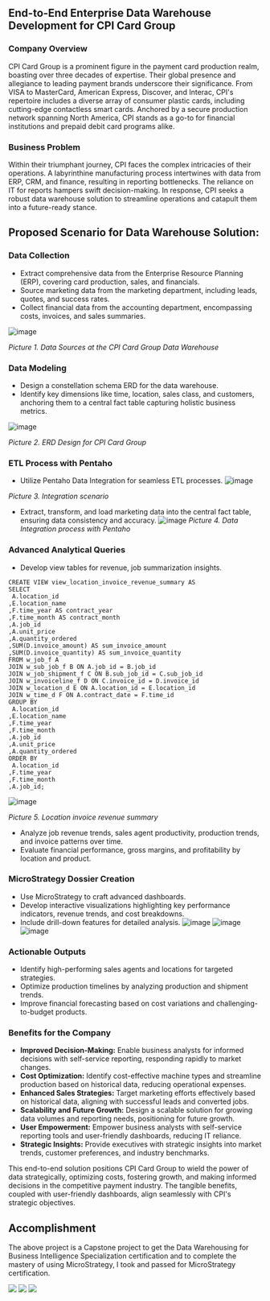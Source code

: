 ## End-to-End Enterprise Data Warehouse Development for CPI Card Group
### Company Overview
CPI Card Group is a prominent figure in the payment card production realm, boasting over three decades of expertise. Their global presence and allegiance to leading payment brands underscore their significance. From VISA to MasterCard, American Express, Discover, and Interac, CPI's repertoire includes a diverse array of consumer plastic cards, including cutting-edge contactless smart cards. Anchored by a secure production network spanning North America, CPI stands as a go-to for financial institutions and prepaid debit card programs alike.

### Business Problem
Within their triumphant journey, CPI faces the complex intricacies of their operations. A labyrinthine manufacturing process intertwines with data from ERP, CRM, and finance, resulting in reporting bottlenecks. The reliance on IT for reports hampers swift decision-making. In response, CPI seeks a robust data warehouse solution to streamline operations and catapult them into a future-ready stance.

## Proposed Scenario for Data Warehouse Solution:

### Data Collection
 - Extract comprehensive data from the Enterprise Resource Planning (ERP), covering card production, sales, and financials.
 - Source marketing data from the marketing department, including leads, quotes, and success rates.
 - Collect financial data from the accounting department, encompassing costs, invoices, and sales summaries.

![image](https://github.com/ardbramantyo/cpidatawarehouse/assets/37673834/6eaaf87b-db52-4634-88f0-1b02b5ccf540)

_Picture 1. Data Sources at the CPI Card Group Data Warehouse_

### Data Modeling
 - Design a constellation schema ERD for the data warehouse.
 - Identify key dimensions like time, location, sales class, and customers, anchoring them to a central fact table capturing holistic business metrics.

![image](https://github.com/ardbramantyo/xyzdatawarehouse/assets/37673834/891e8b63-5377-47d6-b484-98e0e6bed93a)

_Picture 2. ERD Design for CPI Card Group_

### ETL Process with Pentaho
- Utilize Pentaho Data Integration for seamless ETL processes.
![image](https://github.com/ardbramantyo/cpidatawarehouse/assets/37673834/75421afb-fc73-4fbe-826b-bfbfb63abccf)

_Picture 3. Integration scenario_

- Extract, transform, and load marketing data into the central fact table, ensuring data consistency and accuracy.
![image](https://github.com/ardbramantyo/xyzdatawarehouse/assets/37673834/902d0dc7-79c8-4696-b8d9-0a682a89598b)
_Picture 4. Data Integration process with Pentaho_

### Advanced Analytical Queries
- Develop view tables for revenue, job summarization insights.
```
CREATE VIEW view_location_invoice_revenue_summary AS
SELECT
 A.location_id
,E.location_name
,F.time_year AS contract_year
,F.time_month AS contract_month
,A.job_id
,A.unit_price
,A.quantity_ordered
,SUM(D.invoice_amount) AS sum_invoice_amount
,SUM(D.invoice_quantity) AS sum_invoice_quantity
FROM w_job_f A
JOIN w_sub_job_f B ON A.job_id = B.job_id
JOIN w_job_shipment_f C ON B.sub_job_id = C.sub_job_id
JOIN w_invoiceline_f D ON C.invoice_id = D.invoice_id
JOIN w_location_d E ON A.location_id = E.location_id
JOIN w_time_d F ON A.contract_date = F.time_id
GROUP BY
 A.location_id
,E.location_name
,F.time_year
,F.time_month
,A.job_id
,A.unit_price
,A.quantity_ordered
ORDER BY
 A.location_id
,F.time_year
,F.time_month
,A.job_id;
```
![image](https://github.com/ardbramantyo/cpidatawarehouse/assets/37673834/fb3c91ce-8f1b-4da9-94b2-752bfb49dc6e)

_Picture 5. Location invoice revenue summary_
- Analyze job revenue trends, sales agent productivity, production trends, and invoice patterns over time.
- Evaluate financial performance, gross margins, and profitability by location and product.

### MicroStrategy Dossier Creation
- Use MicroStrategy to craft advanced dashboards.
- Develop interactive visualizations highlighting key performance indicators, revenue trends, and cost breakdowns.
- Include drill-down features for detailed analysis.
![image](https://github.com/ardbramantyo/xyzdatawarehouse/assets/37673834/46f00991-6053-4a9e-b21d-1f7a0c17c455)
![image](https://github.com/ardbramantyo/xyzdatawarehouse/assets/37673834/a7089b84-98c5-4a38-8650-2b68f188ab64)
![image](https://github.com/ardbramantyo/xyzdatawarehouse/assets/37673834/e6dc8b5f-ef5d-421b-9379-e6291e4a9422)

### Actionable Outputs
- Identify high-performing sales agents and locations for targeted strategies.
- Optimize production timelines by analyzing production and shipment trends.
- Improve financial forecasting based on cost variations and challenging-to-budget products.

### Benefits for the Company
- __Improved Decision-Making:__ Enable business analysts for informed decisions with self-service reporting, responding rapidly to market changes.
- __Cost Optimization:__ Identify cost-effective machine types and streamline production based on historical data, reducing operational expenses.
- __Enhanced Sales Strategies:__ Target marketing efforts effectively based on historical data, aligning with successful leads and converted jobs.
- __Scalability and Future Growth:__ Design a scalable solution for growing data volumes and reporting needs, positioning for future growth.
- __User Empowerment:__ Empower business analysts with self-service reporting tools and user-friendly dashboards, reducing IT reliance.
- __Strategic Insights:__ Provide executives with strategic insights into market trends, customer preferences, and industry benchmarks.

This end-to-end solution positions CPI Card Group to wield the power of data strategically, optimizing costs, fostering growth, and making informed decisions in the competitive payment industry. The tangible benefits, coupled with user-friendly dashboards, align seamlessly with CPI's strategic objectives.

## Accomplishment
The above project is a Capstone project to get the Data Warehousing for Business Intelligence Specialization certification and to complete the mastery of using MicroStrategy, I took and passed for MicroStrategy certification.

[<image src="https://github.com/ardbramantyo/cpidatawarehouse/assets/37673834/01f4a6cc-18dd-4e9e-96b3-6d957ea2d09d">](https://www.coursera.org/account/accomplishments/specialization/DZR9THCTSPBR)
[<image src="https://github.com/ardbramantyo/xyzdatawarehouse/assets/37673834/f4291ccd-06ce-47f0-8b73-d808963d4232">](https://www.credential.net/c50f7231-23db-44f5-8c62-1558e836c683#gs.1e25zf)
[<image src="https://github.com/ardbramantyo/cpidatawarehouse/assets/37673834/ddee478e-56f7-4981-b2c8-65ccafbd684a">](https://www.credential.net/781b7bd4-409d-40fb-9b5a-073b623ebf01#gs.1i831a)

